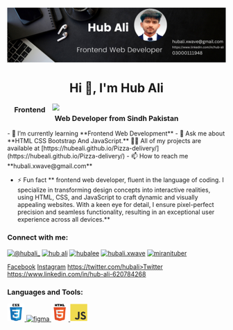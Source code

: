 ![logo](https://github.com/hubeali/cover-img/blob/main/githubcove.png?raw=true)
<h1 align="center">Hi 👋, I'm Hub Ali</h1>
<img src="https://media1.giphy.com/media/TFPdmm3rdzeZ0kP3zG/200w.webp?cid=ecf05e470i2da8d0rksyzi1a0rlq8fi75bzi50472z4y4syi&ep=v1_gifs_search&rid=200w.webp&ct=g" width="400px" align="right">
<h3 align="center">Frontend Web Developer from Sindh Pakistan</h3>
- 🌱 I’m currently learning **Frontend Web Development**
- 💬 Ask me about **HTML CSS Bootstrap And JavaScript.**
 👨‍💻 All of my projects are available at [https://hubeali.github.io/Pizza-delivery/](https://hubeali.github.io/Pizza-delivery/)
- 📫 How to reach me **hubali.xwave@gmail.com**

- ⚡ Fun fact ** frontend web developer, fluent in the language of coding. I specialize in transforming design concepts into interactive realities, using HTML, CSS, and JavaScript to craft dynamic and visually appealing websites. With a keen eye for detail, I ensure pixel-perfect precision and seamless functionality, resulting in an exceptional user experience across all devices.**

<h3 align="left">Connect with me:</h3>
<p align="left">
<a href="https://twitter.com/@hubali_" target="blank"><img align="center" src="https://raw.githubusercontent.com/rahuldkjain/github-profile-readme-generator/master/src/images/icons/Social/twitter.svg" alt="@hubali_" height="30" width="40" /></a>
<a href="https://linkedin.com/in/hub ali" target="blank"><img align="center" src="https://raw.githubusercontent.com/rahuldkjain/github-profile-readme-generator/master/src/images/icons/Social/linked-in-alt.svg" alt="hub ali" height="30" width="40" /></a>
<a href="https://fb.com/hubalee" target="blank"><img align="center" src="https://raw.githubusercontent.com/rahuldkjain/github-profile-readme-generator/master/src/images/icons/Social/facebook.svg" alt="hubalee" height="30" width="40" /></a>
<a href="https://instagram.com/hubali.xwave" target="blank"><img align="center" src="https://raw.githubusercontent.com/rahuldkjain/github-profile-readme-generator/master/src/images/icons/Social/instagram.svg" alt="hubali.xwave" height="30" width="40" /></a>
<a href="https://www.youtube.com/c/miranituber" target="blank"><img align="center" src="https://raw.githubusercontent.com/rahuldkjain/github-profile-readme-generator/master/src/images/icons/Social/youtube.svg" alt="miranituber" height="30" width="40" /></a>
</p>









<a href="https://web.facebook.com/hubali.mallah.3?mibextid=ZbWKwL&_rdc=1&_rdr">Facebook</a>
<a href="https://instagram.com/hubali.xwave?igshid=NGExMmI2YTkyZg==" >Instagram</a>
https://twitter.com/hubali>Twitter
https://www.linkedin.com/in/hub-ali-620784268



<h3 align="left">Languages and Tools:</h3>
<p align="left"> <a href="https://www.w3schools.com/css/" target="_blank" rel="noreferrer"> <img src="https://raw.githubusercontent.com/devicons/devicon/master/icons/css3/css3-original-wordmark.svg" alt="css3" width="40" height="40"/> </a> <a href="https://www.figma.com/" target="_blank" rel="noreferrer"> <img src="https://www.vectorlogo.zone/logos/figma/figma-icon.svg" alt="figma" width="40" height="40"/> </a> <a href="https://www.w3.org/html/" target="_blank" rel="noreferrer"> <img src="https://raw.githubusercontent.com/devicons/devicon/master/icons/html5/html5-original-wordmark.svg" alt="html5" width="40" height="40"/> </a> <a href="https://developer.mozilla.org/en-US/docs/Web/JavaScript" target="_blank" rel="noreferrer"> <img src="https://raw.githubusercontent.com/devicons/devicon/master/icons/javascript/javascript-original.svg" alt="javascript" width="40" height="40"/> </a> </p>


